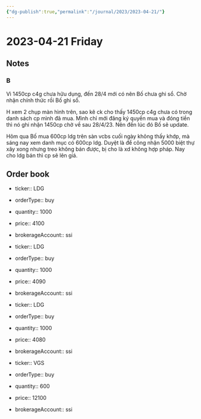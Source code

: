 ```yaml
---
{"dg-publish":true,"permalink":"/journal/2023/2023-04-21/"}
---
```


# 2023-04-21 Friday

## Notes

### B

Vì 1450cp c4g chưa hữu dụng, đến 28/4 mới có nên Bố chưa ghi sổ. Chờ nhận chính thức rồi Bố ghi sổ.

H xem 2 chụp màn hình trên, sao kê ck cho thấy 1450cp c4g chưa có trong danh sách cp mình đã mua.
Mình chỉ mới đăng ký quyền mua và đóng tiền thì nó ghi nhận 1450cp chờ về sau 28/4/23. Nên đến lúc đó Bố sẽ update.

Hôm qua Bố mua 600cp ldg trên sàn vcbs cuối ngày không thấy khớp, mà sáng nay xem danh mục có 600cp ldg.
Duyệt là để công nhận 5000 biệt thự xây xong nhưng treo không bán được, bị cho là xd không hợp pháp. Nay cho ldg bán thì cp sẽ lên giá.

## Order book

- ticker:: LDG
- orderType:: buy
- quantity:: 1000
- price:: 4100
- brokerageAccount:: ssi

- ticker:: LDG
- orderType:: buy
- quantity:: 1000
- price:: 4090
- brokerageAccount:: ssi

- ticker:: LDG
- orderType:: buy
- quantity:: 1000
- price:: 4080
- brokerageAccount:: ssi

- ticker:: VGS
- orderType:: buy
- quantity:: 600
- price:: 12100
- brokerageAccount:: ssi
